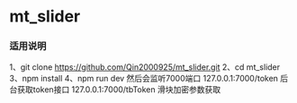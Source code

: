 # mt_slider
### 适用说明
1、git clone https://github.com/Qin2000925/mt_slider.git
2、cd mt_slider
3、npm install 
4、npm run dev
然后会监听7000端口
127.0.0.1:7000/token   后台获取token接口
127.0.0.1:7000/tbToken 滑块加密参数获取
